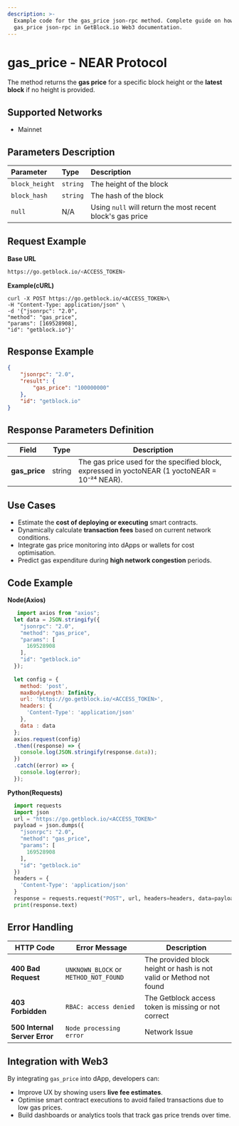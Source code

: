 ```yaml
---
description: >-
  Example code for the gas_price json-rpc method. Сomplete guide on how to use
  gas_price json-rpc in GetBlock.io Web3 documentation.
---
```


# gas\_price - NEAR Protocol

The method returns the **gas price** for a specific block height or the **latest block** if no height is provided.

## Supported Networks

- Mainnet

## Parameters Description

| Parameter| Type | Description |
| :--- | :--- | :--- |
| `block_height` | `string` | The height of the block |
| `block_hash` | `string` | The hash of the block |
| `null` | N/A | Using `null` will return the most recent block's gas price |

## Request Example

**Base URL**
  ```bash
  https://go.getblock.io/<ACCESS_TOKEN>
  ```
**Example(cURL)**

  ```curl
  curl -X POST https://go.getblock.io/<ACCESS_TOKEN>\
  -H "Content-Type: application/json" \
  -d '{"jsonrpc": "2.0",
  "method": "gas_price",
  "params": [169528908],
  "id": "getblock.io"}'
  ```

## Response Example

  ```json
  {
      "jsonrpc": "2.0",
      "result": {
          "gas_price": "100000000"
      },
      "id": "getblock.io"
  }
  ```

## Response Parameters Definition

| **Field**     | **Type** | **Description**                                                                                |
| ------------- | -------- | ---------------------------------------------------------------------------------------------- |
| **gas_price** | string   | The gas price used for the specified block, expressed in yoctoNEAR (1 yoctoNEAR = 10⁻²⁴ NEAR). |


## Use Cases

* Estimate the **cost of deploying or executing** smart contracts.
* Dynamically calculate **transaction fees** based on current network conditions.
* Integrate gas price monitoring into dApps or wallets for cost optimisation.
* Predict gas expenditure during **high network congestion** periods.

## Code Example

**Node(Axios)**
```js
   import axios from "axios";
  let data = JSON.stringify({
    "jsonrpc": "2.0",
    "method": "gas_price",
    "params": [
      169528908
    ],
    "id": "getblock.io"
  });
  
  let config = {
    method: 'post',
    maxBodyLength: Infinity,
    url: 'https://go.getblock.io/<ACCESS_TOKEN>',
    headers: { 
      'Content-Type': 'application/json'
    },
    data : data
  };
  axios.request(config)
  .then((response) => {
    console.log(JSON.stringify(response.data));
  })
  .catch((error) => {
    console.log(error);
  });

```

**Python(Requests)**

```python
  import requests
  import json
  url = "https://go.getblock.io/<ACCESS_TOKEN>"
  payload = json.dumps({
    "jsonrpc": "2.0",
    "method": "gas_price",
    "params": [
      169528908
    ],
    "id": "getblock.io"
  })
  headers = {
    'Content-Type': 'application/json'
  }
  response = requests.request("POST", url, headers=headers, data=payload)
  print(response.text)
```


## Error Handling

| **HTTP Code**                 | **Error Message**                        | **Description**                                                       |
| ----------------------------- | ---------------------------------------- | --------------------------------------------------------------------- |
| **400 Bad Request**           | `UNKNOWN_BLOCK`  or `METHOD_NOT_FOUND`                  | The provided block height or hash is not valid or  Method not found                   |
| **403 Forbidden**             | `RBAC: access denied`                        | The Getblock access token is missing or not correct                   |
| **500 Internal Server Error** | `Node processing error`                  | Network Issue        |


## Integration with Web3

By integrating `gas_price` into dApp, developers can:

- Improve UX by showing users **live fee estimates**.
- Optimise smart contract executions to avoid failed transactions due to low gas prices.
- Build dashboards or analytics tools that track gas price trends over time.
